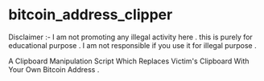 # bitcoin_address_clipper
Disclaimer :- I am not promoting any illegal activity here . this is purely for educational purpose . I am not responsible if you use it for illegal purpose .



A Clipboard Manipulation Script Which Replaces Victim's Clipboard With Your Own Bitcoin Address .
